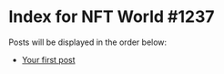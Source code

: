 # Index for NFT World #1237
Posts will be displayed in the order below:

- [Your first post](./001-first.md)

